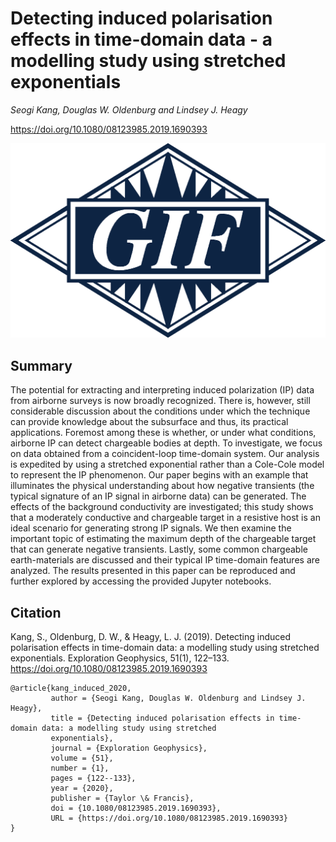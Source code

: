 # Detecting induced polarisation effects in time-domain data - a modelling study using stretched exponentials

_Seogi Kang, Douglas W. Oldenburg and Lindsey J. Heagy_

https://doi.org/10.1080/08123985.2019.1690393

![tau vs depth](./paper/thumbnail.png)

## Summary

The potential for extracting and interpreting induced polarization (IP) data from airborne surveys is now broadly recognized. There is, however, still considerable discussion about the conditions under which the technique can provide knowledge about the subsurface and thus, its practical applications. Foremost among these is whether, or under what conditions, airborne IP can detect chargeable bodies at depth. To investigate, we focus on data obtained from a coincident-loop time-domain system. Our analysis is expedited by using a stretched exponential rather than a Cole-Cole model to represent the IP phenomenon. Our paper begins with an example that illuminates the physical understanding about how negative transients (the typical signature of an IP signal in airborne data) can be generated. The effects of the background conductivity are investigated; this study shows that a moderately conductive and chargeable target in a resistive host is an ideal scenario for generating strong IP signals. We then examine the important topic of estimating the maximum depth of the chargeable target that can generate negative transients. Lastly, some common chargeable earth-materials are discussed and their typical IP time-domain features are analyzed. The results presented in this paper can be reproduced and further explored by accessing the provided Jupyter notebooks.


## Citation

Kang, S., Oldenburg, D. W., & Heagy, L. J. (2019). Detecting induced polarisation effects in time-domain data: a modelling study using stretched exponentials. Exploration Geophysics, 51(1), 122–133. https://doi.org/10.1080/08123985.2019.1690393

```
@article{kang_induced_2020,
         author = {Seogi Kang, Douglas W. Oldenburg and Lindsey J. Heagy},
         title = {Detecting induced polarisation effects in time-domain data: a modelling study using stretched 
         exponentials},
         journal = {Exploration Geophysics},
         volume = {51},
         number = {1},
         pages = {122--133},
         year = {2020},
         publisher = {Taylor \& Francis},
         doi = {10.1080/08123985.2019.1690393},
         URL = {https://doi.org/10.1080/08123985.2019.1690393}
}

```
